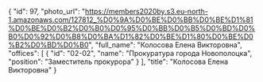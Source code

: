 {
    "id": 97,
    "photo_url": "https://members2020by.s3.eu-north-1.amazonaws.com/127812_%D0%9A%D0%BE%D0%BB%D0%BE%D1%81%D0%BE%D0%B2%D0%B0%D0%95%D0%BB%D0%B5%D0%BD%D0%B0%D0%92%D0%B8%D0%BA%D1%82%D0%BE%D1%80%D0%BE%D0%B2%D0%BD%D0%B0",
    "full_name": "Колосова Елена Викторовна",
    "offices": [
        {
            "id": "02-02",
            "name": "Прокуратура города Новополоцка",
            "position": "Заместитель прокурора"
        }
    ],
    "title": "Колосова Елена Викторовна"
}